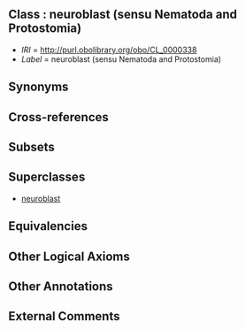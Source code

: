 
## Class : neuroblast (sensu Nematoda and Protostomia)

 * *IRI* = http://purl.obolibrary.org/obo/CL_0000338
 * *Label* = neuroblast (sensu Nematoda and Protostomia)

## Synonyms


## Cross-references


## Subsets


## Superclasses

 * [neuroblast](../../CL/31/CL_0000031.md)

## Equivalencies


## Other Logical Axioms


## Other Annotations


## External Comments

